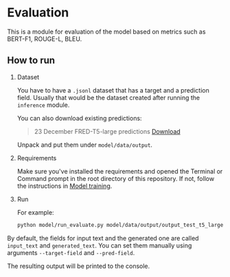 # Evaluation

This is a module for evaluation of the model based on metrics such as BERT-F1, ROUGE-L, BLEU.

## How to run

1. Dataset

    You have to have a `.jsonl` dataset that has a target and a prediction field.
    Usually that would be the dataset created after running the `inference` module.

    You can also download existing predictions:

    > 23 December FRED-T5-large predictions
   > [Download](https://github.com/tatarinovst2/work-definition-modeling/issues/16)

    Unpack and put them under `model/data/output`.

2. Requirements

    Make sure you've installed the requirements and opened the Terminal or Command prompt
    in the root directory of this repository.
    If not, follow the instructions in [Model training](Model%20training.md).

3. Run

    For example:
    ```bash
    python model/run_evaluate.py model/data/output/output_test_t5_large.jsonl
    ```

By default, the fields for input text and the generated one are called
`input_text` and `generated_text`.
You can set them manually using arguments `--target-field` and `--pred-field`.

The resulting output will be printed to the console.
